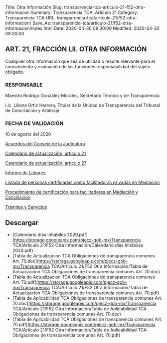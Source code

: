Title: Otra Información
Slug: transparencia-tca-articulo-21-f52-otra-informacion
Summary: Transparencia TCA, Artículo 21
Category: Transparencia TCA
URL: transparencia-tca/articulo-21/f52-otra-informacion/
Save_As: transparencia-tca/articulo-21/f52-otra-informacion/index.html
Date: 2020-04-30 09:30:00
Modified: 2020-04-30 09:30:00


## ART. 21, FRACCIÓN LII. OTRA INFORMACIÓN

Cualquier otra información que sea de utilidad o resulte relevante para el conocimiento y evaluación de las funciones responsabilidad del sujeto obligado.

### RESPONSABLE

Maestro Rodrigo González Morales, Secretario Técnico y de Transparencia

Lic. Liliana Ortiz Herrera, Titular de la Unidad de Transparencia del Tribunal de Conciliación y Arbitraje.

### FECHA DE VALIDACIÓN

10 de agosto del 2020

[Acuerdos del Consejo de la Judicatura](https://www.pjecz.gob.mx/category/acuerdos-del-consejo.html)

[Calendario de actualización, artículo 21](https://storage.googleapis.com/pjecz-gob-mx/Transparencia%20TCA/Art%C3%ADculo%2020/Calendario%20de%20Actualizacion%20Art%2021%20TCA%202020.ppt)

[Calendario de actualización, artículo 27](https://storage.googleapis.com/pjecz-gob-mx/Transparencia%20TCA/Art%C3%ADculo%2020/Calendario%20de%20Actualizacion%20Art%2027%20TCA%202020.ppt)

[Informe de Labores](https://www.pjecz.gob.mx/transparencia-tca/articulo-21/f40-informe-anual-actividades/)

[Listado de personas certificadas como facilitadoras privadas en Mediación](https://www.pjecz.gob.mx/conocenos/estructura/tribunal-superior-de-justicia/organos-no-jurisdiccionales/cemasc/listado-de-personas-certificadas-vigentes-como-facilitadoras-privadas-en-mediacion/)

[Procedimiento de certificación para facilitadores en Mediación y Conciliación](https://www.pjecz.gob.mx/conocenos/estructura/tribunal-superior-de-justicia/organos-no-jurisdiccionales/cemasc/procedimientos-de-certificacion-para-facilitadores-en-mediacion-y-conciliacion/)

[Trámites y Servicios](https://www.pjecz.gob.mx/tramites-y-servicios/)


## Descargar


* [Calendario días Inhábiles 2020.pdf](https://storage.googleapis.com/pjecz-gob-mx/Transparencia TCA/Artículo 21/F52 Otra Información/Calendario días Inhábiles 2020.pdf)
* [Tabla de Actualizacion TCA  Obligaciones de transparencia comunes Art. 70.doc](https://storage.googleapis.com/pjecz-gob-mx/Transparencia TCA/Artículo 21/F52 Otra Información/Tabla de Actualizacion TCA  Obligaciones de transparencia comunes Art. 70.doc)
* [Tabla de Actualizacion TCA  Obligaciones de transparencia comunes Art. 70.pdf](https://storage.googleapis.com/pjecz-gob-mx/Transparencia TCA/Artículo 21/F52 Otra Información/Tabla de Actualizacion TCA  Obligaciones de transparencia comunes Art. 70.pdf)
* [Tabla de Aplicabilidad TCA Obligaciones de transparencia comunes Art. 70.doc](https://storage.googleapis.com/pjecz-gob-mx/Transparencia TCA/Artículo 21/F52 Otra Información/Tabla de Aplicabilidad TCA Obligaciones de transparencia comunes Art. 70.doc)
* [Tabla de Aplicabilidad TCA Obligaciones de transparencia comunes Art. 70.pdf](https://storage.googleapis.com/pjecz-gob-mx/Transparencia TCA/Artículo 21/F52 Otra Información/Tabla de Aplicabilidad TCA Obligaciones de transparencia comunes Art. 70.pdf)


